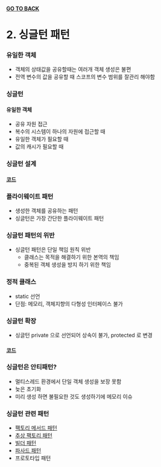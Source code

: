 #### [GO TO BACK](../README.md)

# 2. 싱글턴 패턴

### 유일한 객체
- 객체의 상태값을 공유할때는 여러개 객체 생성은 불편
- 전역 변수의 값을 공유할 때 스코프의 변수 범위를 잘관리 해야함

### 싱글턴
#### 유일한 객체
- 공유 자원 접근
- 복수의 시스템이 하나의 자원에 접근할 때
- 유일한 객체가 필요할 때
- 값의 캐시가 필요할 때

### 싱글턴 설계
#### [코드](./Index.java)

### 플라이웨이트 패턴
- 생성한 객체를 공유하는 패턴
- 싱글턴은 가장 간단한 플라이웨이트 패턴

### 싱글턴 패턴의 위반
- 싱글턴 패턴은 단일 책임 원칙 위반
    - 클래스는 목적을 해결하기 위한 본역의 책임
    - 중복된 객체 생성을 방지 하기 위한 책임
    
### 정적 클래스
- static 선언
- 단점: 메모리, 객체지향의 다형성 인터페이스 불가

### 싱글턴 확장
- 싱글턴 private 으로 선언되어 상속이 불가, protected 로 변경
#### [코드](./Index.java)

### 싱글턴은 안티패턴?
- 멀티스레드 환경에서 단일 객체 생성을 보장 못함
- 늦은 초기화
- 미리 생성 하면 불필요한 것도 생성하기에 메모리 이슈

### 싱글턴 관련 패턴
- [팩토리 메서드 패턴](../chapter3/README.md)
- [추상 팩토리 패턴](../chapter4/README.md)
- [빌더 패턴](../chatper5/README.md)
- [파사드 패턴](../chapter11/README.md)
- 프로토타입 패턴



